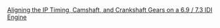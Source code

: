 [Aligning the IP Timing, Camshaft, and Crankshaft Gears on a 6.9 / 7.3 IDI Engine](https://www.nickpisca.com/diesel/engine/aligning-the-ip-timing-camshaft-and-crankshaft-gears-on-a-6-9-7-3-idi-engine/)
